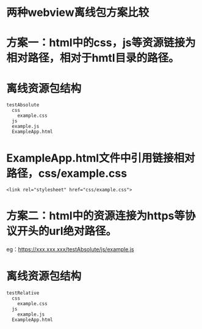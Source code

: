 

两种webview离线包方案比较<br>
====

方案一：html中的css，js等资源链接为相对路径，相对于hmtl目录的路径。<br>
===

离线资源包结构<br>
==
```
testAbsolute
  css
    example.css
  js
  example.js
  ExampleApp.html
```

  
  
ExampleApp.html文件中引用链接相对路径，css/example.css<br>
==
```
<link rel="stylesheet" href="css/example.css">
```
  
  




方案二：html中的资源连接为https等协议开头的url绝对路径。
===
eg：https://xxx.xxx.xxx/testAbsolute/js/example.js

离线资源包结构
==
```
testRelative
  css
    example.css
  js
    example.js
  ExampleApp.html
```




